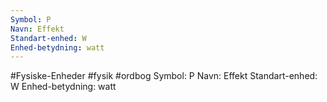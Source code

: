 ```yaml
---
Symbol: P
Navn: Effekt
Standart-enhed: W
Enhed-betydning: watt
---
```

#Fysiske-Enheder #fysik #ordbog 
Symbol: P
Navn: Effekt
Standart-enhed: W
Enhed-betydning: watt